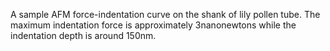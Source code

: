A sample AFM force-indentation curve on the shank of lily pollen tube. The maximum indentation force is approximately 3nanonewtons while the indentation depth is around 150nm. 